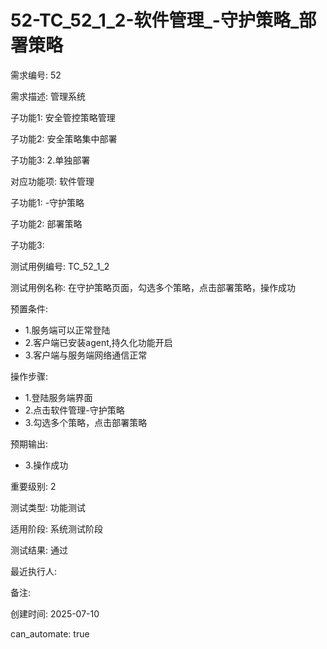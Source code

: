 # 52-TC_52_1_2-软件管理_-守护策略_部署策略

需求编号: 52

需求描述: 管理系统

子功能1: 安全管控策略管理

子功能2: 安全策略集中部署

子功能3: 2.单独部署


对应功能项: 软件管理

子功能1: -守护策略

子功能2: 部署策略

子功能3: 


测试用例编号: TC_52_1_2

测试用例名称: 在守护策略页面，勾选多个策略，点击部署策略，操作成功

预置条件:
- 1.服务端可以正常登陆
- 2.客户端已安装agent,持久化功能开启
- 3.客户端与服务端网络通信正常

操作步骤:
- 1.登陆服务端界面
- 2.点击软件管理-守护策略
- 3.勾选多个策略，点击部署策略

预期输出:
- 3.操作成功

重要级别: 2

测试类型: 功能测试

适用阶段: 系统测试阶段

测试结果: 通过

最近执行人: 

备注: 

创建时间: 2025-07-10

can_automate: true
